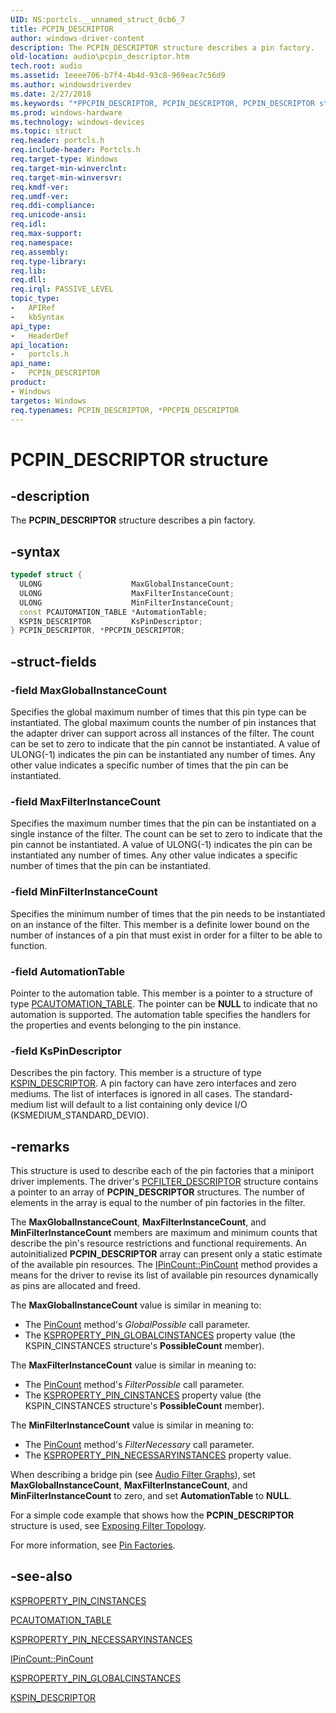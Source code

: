 ```yaml
---
UID: NS:portcls.__unnamed_struct_0cb6_7
title: PCPIN_DESCRIPTOR
author: windows-driver-content
description: The PCPIN_DESCRIPTOR structure describes a pin factory.
old-location: audio\pcpin_descriptor.htm
tech.root: audio
ms.assetid: 1eeee706-b7f4-4b4d-93c8-969eac7c56d9
ms.author: windowsdriverdev
ms.date: 2/27/2018
ms.keywords: "*PPCPIN_DESCRIPTOR, PCPIN_DESCRIPTOR, PCPIN_DESCRIPTOR structure [Audio Devices], PPCPIN_DESCRIPTOR, PPCPIN_DESCRIPTOR structure pointer [Audio Devices], audio.pcpin_descriptor, audpc-struct_475141ba-bf2e-4425-92ac-02649248e19f.xml, portcls/PCPIN_DESCRIPTOR, portcls/PPCPIN_DESCRIPTOR"
ms.prod: windows-hardware
ms.technology: windows-devices
ms.topic: struct
req.header: portcls.h
req.include-header: Portcls.h
req.target-type: Windows
req.target-min-winverclnt:
req.target-min-winversvr:
req.kmdf-ver:
req.umdf-ver:
req.ddi-compliance:
req.unicode-ansi:
req.idl:
req.max-support:
req.namespace:
req.assembly:
req.type-library:
req.lib:
req.dll:
req.irql: PASSIVE_LEVEL
topic_type:
-	APIRef
-	kbSyntax
api_type:
-	HeaderDef
api_location:
-	portcls.h
api_name:
-	PCPIN_DESCRIPTOR
product:
- Windows
targetos: Windows
req.typenames: PCPIN_DESCRIPTOR, *PPCPIN_DESCRIPTOR
---
```


# PCPIN_DESCRIPTOR structure


## -description


The <b>PCPIN_DESCRIPTOR</b> structure describes a pin factory.


## -syntax


```cpp
typedef struct {
  ULONG                    MaxGlobalInstanceCount;
  ULONG                    MaxFilterInstanceCount;
  ULONG                    MinFilterInstanceCount;
  const PCAUTOMATION_TABLE *AutomationTable;
  KSPIN_DESCRIPTOR         KsPinDescriptor;
} PCPIN_DESCRIPTOR, *PPCPIN_DESCRIPTOR;
```


## -struct-fields




### -field MaxGlobalInstanceCount

Specifies the global maximum number of times that this pin type can be instantiated. The global maximum counts the number of pin instances that the adapter driver can support across all instances of the filter. The count can be set to zero to indicate that the pin cannot be instantiated. A value of ULONG(-1) indicates the pin can be instantiated any number of times. Any other value indicates a specific number of times that the pin can be instantiated.


### -field MaxFilterInstanceCount

Specifies the maximum number times that the pin can be instantiated on a single instance of the filter. The count can be set to zero to indicate that the pin cannot be instantiated. A value of ULONG(-1) indicates the pin can be instantiated any number of times. Any other value indicates a specific number of times that the pin can be instantiated.


### -field MinFilterInstanceCount

Specifies the minimum number of times that the pin needs to be instantiated on an instance of the filter. This member is a definite lower bound on the number of instances of a pin that must exist in order for a filter to be able to function.


### -field AutomationTable

Pointer to the automation table. This member is a pointer to a structure of type <a href="..\portcls\ns-portcls-__unnamed_struct_0cb6_6.md">PCAUTOMATION_TABLE</a>. The pointer can be <b>NULL</b> to indicate that no automation is supported. The automation table specifies the handlers for the properties and events belonging to the pin instance.


### -field KsPinDescriptor

Describes the pin factory. This member is a structure of type <a href="..\ks\ns-ks-kspin_descriptor.md">KSPIN_DESCRIPTOR</a>. A pin factory can have zero interfaces and zero mediums. The list of interfaces is ignored in all cases. The standard-medium list will default to a list containing only device I/O (KSMEDIUM_STANDARD_DEVIO).


## -remarks



This structure is used to describe each of the pin factories that a miniport driver implements. The driver's <a href="..\portcls\ns-portcls-__unnamed_struct_0cb6_9.md">PCFILTER_DESCRIPTOR</a> structure contains a pointer to an array of <b>PCPIN_DESCRIPTOR</b> structures. The number of elements in the array is equal to the number of pin factories in the filter.

The <b>MaxGlobalInstanceCount</b>, <b>MaxFilterInstanceCount</b>, and <b>MinFilterInstanceCount</b> members are maximum and minimum counts that describe the pin's resource restrictions and functional requirements. An autoinitialized <b>PCPIN_DESCRIPTOR</b> array can present only a static estimate of the available pin resources. The <a href="https://msdn.microsoft.com/library/windows/hardware/ff536834">IPinCount::PinCount</a> method provides a means for the driver to revise its list of available pin resources dynamically as pins are allocated and freed.

The <b>MaxGlobalInstanceCount</b> value is similar in meaning to:

<ul>
<li>
The <a href="https://msdn.microsoft.com/8b7a49cc-5061-475b-ac03-cbf43954c413">PinCount</a> method's <i>GlobalPossible</i> call parameter.

</li>
<li>
The <a href="https://msdn.microsoft.com/library/windows/hardware/ff565200">KSPROPERTY_PIN_GLOBALCINSTANCES</a> property value (the KSPIN_CINSTANCES structure's <b>PossibleCount</b> member).

</li>
</ul>
The <b>MaxFilterInstanceCount</b> value is similar in meaning to:

<ul>
<li>
The <a href="https://msdn.microsoft.com/8b7a49cc-5061-475b-ac03-cbf43954c413">PinCount</a> method's <i>FilterPossible</i> call parameter.

</li>
<li>
The <a href="https://msdn.microsoft.com/library/windows/hardware/ff565193">KSPROPERTY_PIN_CINSTANCES</a> property value (the KSPIN_CINSTANCES structure's <b>PossibleCount</b> member).

</li>
</ul>
The <b>MinFilterInstanceCount</b> value is similar in meaning to:

<ul>
<li>
The <a href="https://msdn.microsoft.com/8b7a49cc-5061-475b-ac03-cbf43954c413">PinCount</a> method's <i>FilterNecessary</i> call parameter.

</li>
<li>
The <a href="https://msdn.microsoft.com/library/windows/hardware/ff565204">KSPROPERTY_PIN_NECESSARYINSTANCES</a> property value.

</li>
</ul>
When describing a bridge pin (see <a href="https://msdn.microsoft.com/823de0d5-9368-4ae6-9f11-a8daa0640edd">Audio Filter Graphs</a>), set <b>MaxGlobalInstanceCount</b>, <b>MaxFilterInstanceCount</b>, and <b>MinFilterInstanceCount</b> to zero, and set <b>AutomationTable</b> to <b>NULL</b>.

For a simple code example that shows how the <b>PCPIN_DESCRIPTOR</b> structure is used, see <a href="https://msdn.microsoft.com/bf791f40-b2fb-48fe-8350-3b926db4ead7">Exposing Filter Topology</a>.

For more information, see <a href="https://msdn.microsoft.com/1399b8e1-bd73-4052-afa5-3e992be8789b">Pin Factories</a>.




## -see-also

<a href="https://msdn.microsoft.com/library/windows/hardware/ff565193">KSPROPERTY_PIN_CINSTANCES</a>



<a href="..\portcls\ns-portcls-__unnamed_struct_0cb6_6.md">PCAUTOMATION_TABLE</a>



<a href="https://msdn.microsoft.com/library/windows/hardware/ff565204">KSPROPERTY_PIN_NECESSARYINSTANCES</a>



<a href="https://msdn.microsoft.com/library/windows/hardware/ff536834">IPinCount::PinCount</a>



<a href="https://msdn.microsoft.com/library/windows/hardware/ff565200">KSPROPERTY_PIN_GLOBALCINSTANCES</a>



<a href="..\ks\ns-ks-kspin_descriptor.md">KSPIN_DESCRIPTOR</a>



 

 


